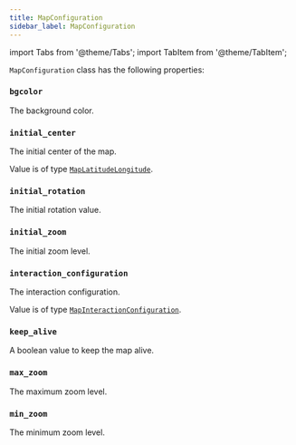 ```yaml
---
title: MapConfiguration
sidebar_label: MapConfiguration
---
```

import Tabs from '@theme/Tabs';
import TabItem from '@theme/TabItem';

`MapConfiguration` class has the following properties:

### `bgcolor`

The background color.

### `initial_center`

The initial center of the map.

Value is of type [`MapLatitudeLongitude`](/docs/reference/types/maplatitudelongitude).

### `initial_rotation`

The initial rotation value.

### `initial_zoom`

The initial zoom level.

### `interaction_configuration`

The interaction configuration.

Value is of type [`MapInteractionConfiguration`](/docs/reference/types/mapinteractionconfiguration).

### `keep_alive`

A boolean value to keep the map alive.

### `max_zoom`

The maximum zoom level.

### `min_zoom`

The minimum zoom level.


